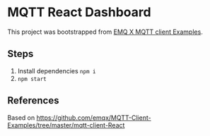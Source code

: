 # MQTT React Dashboard

This project was bootstrapped from [EMQ X MQTT client Examples](https://github.com/emqx).

## Steps

1. Install dependencies `npm i`
1. `npm start`


## References
Based on https://github.com/emqx/MQTT-Client-Examples/tree/master/mqtt-client-React